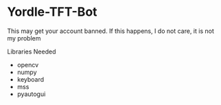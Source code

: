 # Yordle-TFT-Bot

This may get your account banned.
If this happens, I do not care, it is not my problem

Libraries Needed

- opencv
- numpy
- keyboard
- mss
- pyautogui
